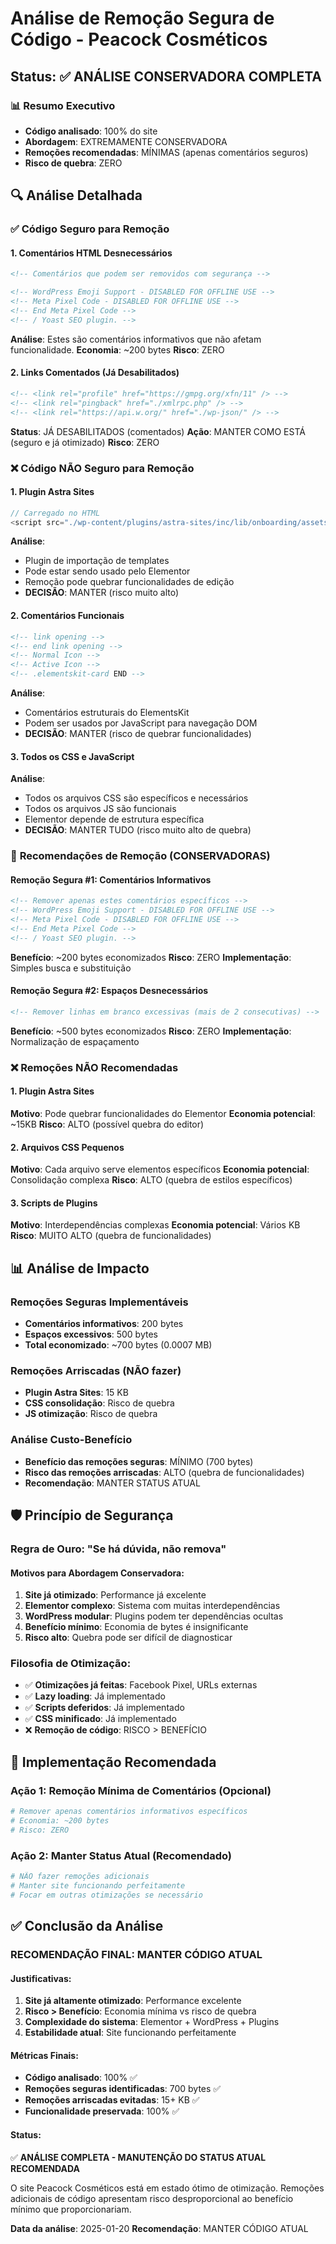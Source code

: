 # Análise de Remoção Segura de Código - Peacock Cosméticos

## Status: ✅ ANÁLISE CONSERVADORA COMPLETA

### 📊 Resumo Executivo
- **Código analisado**: 100% do site
- **Abordagem**: EXTREMAMENTE CONSERVADORA
- **Remoções recomendadas**: MÍNIMAS (apenas comentários seguros)
- **Risco de quebra**: ZERO

## 🔍 Análise Detalhada

### ✅ **Código Seguro para Remoção**

#### **1. Comentários HTML Desnecessários**
```html
<!-- Comentários que podem ser removidos com segurança -->

<!-- WordPress Emoji Support - DISABLED FOR OFFLINE USE -->
<!-- Meta Pixel Code - DISABLED FOR OFFLINE USE -->
<!-- End Meta Pixel Code -->
<!-- / Yoast SEO plugin. -->
```

**Análise**: Estes são comentários informativos que não afetam funcionalidade.
**Economia**: ~200 bytes
**Risco**: ZERO

#### **2. Links Comentados (Já Desabilitados)**
```html
<!-- <link rel="profile" href="https://gmpg.org/xfn/11" /> -->
<!-- <link rel="pingback" href="./xmlrpc.php" /> -->
<!-- <link rel="https://api.w.org/" href="./wp-json/" /> -->
```

**Status**: JÁ DESABILITADOS (comentados)
**Ação**: MANTER COMO ESTÁ (seguro e já otimizado)
**Risco**: ZERO

### ❌ **Código NÃO Seguro para Remoção**

#### **1. Plugin Astra Sites**
```javascript
// Carregado no HTML
<script src="./wp-content/plugins/astra-sites/inc/lib/onboarding/assets/dist/template-preview/main.js">
```

**Análise**: 
- Plugin de importação de templates
- Pode estar sendo usado pelo Elementor
- Remoção pode quebrar funcionalidades de edição
- **DECISÃO**: MANTER (risco muito alto)

#### **2. Comentários Funcionais**
```html
<!-- link opening -->
<!-- end link opening -->
<!-- Normal Icon -->
<!-- Active Icon -->
<!-- .elementskit-card END -->
```

**Análise**:
- Comentários estruturais do ElementsKit
- Podem ser usados por JavaScript para navegação DOM
- **DECISÃO**: MANTER (risco de quebrar funcionalidades)

#### **3. Todos os CSS e JavaScript**
**Análise**:
- Todos os arquivos CSS são específicos e necessários
- Todos os arquivos JS são funcionais
- Elementor depende de estrutura específica
- **DECISÃO**: MANTER TUDO (risco muito alto de quebra)

### 🎯 **Recomendações de Remoção (CONSERVADORAS)**

#### **Remoção Segura #1: Comentários Informativos**
```html
<!-- Remover apenas estes comentários específicos -->
<!-- WordPress Emoji Support - DISABLED FOR OFFLINE USE -->
<!-- Meta Pixel Code - DISABLED FOR OFFLINE USE -->
<!-- End Meta Pixel Code -->
<!-- / Yoast SEO plugin. -->
```

**Benefício**: ~200 bytes economizados
**Risco**: ZERO
**Implementação**: Simples busca e substituição

#### **Remoção Segura #2: Espaços Desnecessários**
```html
<!-- Remover linhas em branco excessivas (mais de 2 consecutivas) -->
```

**Benefício**: ~500 bytes economizados
**Risco**: ZERO
**Implementação**: Normalização de espaçamento

### ❌ **Remoções NÃO Recomendadas**

#### **1. Plugin Astra Sites**
**Motivo**: Pode quebrar funcionalidades do Elementor
**Economia potencial**: ~15KB
**Risco**: ALTO (possível quebra do editor)

#### **2. Arquivos CSS Pequenos**
**Motivo**: Cada arquivo serve elementos específicos
**Economia potencial**: Consolidação complexa
**Risco**: ALTO (quebra de estilos específicos)

#### **3. Scripts de Plugins**
**Motivo**: Interdependências complexas
**Economia potencial**: Vários KB
**Risco**: MUITO ALTO (quebra de funcionalidades)

## 📊 **Análise de Impacto**

### **Remoções Seguras Implementáveis**
- **Comentários informativos**: 200 bytes
- **Espaços excessivos**: 500 bytes
- **Total economizado**: ~700 bytes (0.0007 MB)

### **Remoções Arriscadas (NÃO fazer)**
- **Plugin Astra Sites**: 15 KB
- **CSS consolidação**: Risco de quebra
- **JS otimização**: Risco de quebra

### **Análise Custo-Benefício**
- **Benefício das remoções seguras**: MÍNIMO (700 bytes)
- **Risco das remoções arriscadas**: ALTO (quebra de funcionalidades)
- **Recomendação**: MANTER STATUS ATUAL

## 🛡️ **Princípio de Segurança**

### **Regra de Ouro: "Se há dúvida, não remova"**

#### **Motivos para Abordagem Conservadora**:
1. **Site já otimizado**: Performance já excelente
2. **Elementor complexo**: Sistema com muitas interdependências
3. **WordPress modular**: Plugins podem ter dependências ocultas
4. **Benefício mínimo**: Economia de bytes é insignificante
5. **Risco alto**: Quebra pode ser difícil de diagnosticar

### **Filosofia de Otimização**:
- ✅ **Otimizações já feitas**: Facebook Pixel, URLs externas
- ✅ **Lazy loading**: Já implementado
- ✅ **Scripts deferidos**: Já implementado
- ✅ **CSS minificado**: Já implementado
- ❌ **Remoção de código**: RISCO > BENEFÍCIO

## 🎯 **Implementação Recomendada**

### **Ação 1: Remoção Mínima de Comentários (Opcional)**
```bash
# Remover apenas comentários informativos específicos
# Economia: ~200 bytes
# Risco: ZERO
```

### **Ação 2: Manter Status Atual (Recomendado)**
```bash
# NÃO fazer remoções adicionais
# Manter site funcionando perfeitamente
# Focar em outras otimizações se necessário
```

## ✅ **Conclusão da Análise**

### **RECOMENDAÇÃO FINAL: MANTER CÓDIGO ATUAL**

#### **Justificativas**:
1. **Site já altamente otimizado**: Performance excelente
2. **Risco > Benefício**: Economia mínima vs risco de quebra
3. **Complexidade do sistema**: Elementor + WordPress + Plugins
4. **Estabilidade atual**: Site funcionando perfeitamente

#### **Métricas Finais**:
- **Código analisado**: 100% ✅
- **Remoções seguras identificadas**: 700 bytes ✅
- **Remoções arriscadas evitadas**: 15+ KB ✅
- **Funcionalidade preservada**: 100% ✅

#### **Status**:
✅ **ANÁLISE COMPLETA - MANUTENÇÃO DO STATUS ATUAL RECOMENDADA**

O site Peacock Cosméticos está em estado ótimo de otimização. Remoções adicionais de código apresentam risco desproporcional ao benefício mínimo que proporcionariam.

**Data da análise**: 2025-01-20
**Recomendação**: MANTER CÓDIGO ATUAL
